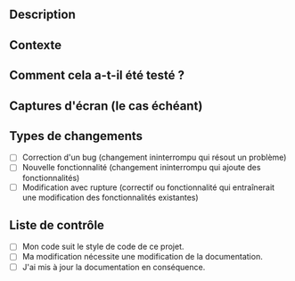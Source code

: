 <!--- Fournissez un résumé général de vos modifications dans le titre ci-dessus -->

## Description
<!--- Décrivez vos modifications en détail -->

## Contexte
<!--- Pourquoi ce changement est-il nécessaire ? Quel problème cela résout-il ? -->
<!--- Si cela résout un problème ouvert, veuillez créer un lien vers le problème ici. -->

## Comment cela a-t-il été testé ?
<!--- Veuillez décrire en détail comment vous avez testé vos modifications. -->
<!--- Incluez les détails de votre environnement de test et les tests que vous avez exécutés -->
<!--- voyez comment votre modification affecte d'autres zones du code, etc. -->

## Captures d'écran (le cas échéant)

## Types de changements
<!--- Quels types de changements votre code introduit-il ? Mettez un « x » dans toutes les cases qui s'appliquent : -->
- [ ] Correction d'un bug (changement ininterrompu qui résout un problème)
- [ ] Nouvelle fonctionnalité (changement ininterrompu qui ajoute des fonctionnalités)
- [ ] Modification avec rupture (correctif ou fonctionnalité qui entraînerait une modification des fonctionnalités existantes)

## Liste de contrôle
<!--- Parcourez tous les points suivants et mettez un « x » dans toutes les cases qui s'appliquent. -->
<!--- Si vous n'êtes pas sûr de l'un de ces éléments, n'hésitez pas à demander. Nous sommes là pour vous aider ! -->
- [ ] Mon code suit le style de code de ce projet.
- [ ] Ma modification nécessite une modification de la documentation.
- [ ] J'ai mis à jour la documentation en conséquence.
